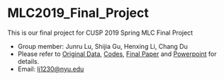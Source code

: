 # MLC2019_Final_Project
This is our final project for CUSP 2019 Spring MLC Final Project

- Group member: Junru Lu, Shijia Gu, Henxing Li, Chang Du
- Please refer to [Original Data](https://www.yelp.com/dataset/challenge), [Codes](https://github.com/LuJunru/MLC2019_Final_Project/tree/master/Codes), [Final Paper](https://github.com/LuJunru/MLC2018_Final_Project/blob/master/MLC_Final_Project_Paper.pdf) and [Powerpoint](https://github.com/LuJunru/MLC2018_Final_Project/blob/master/MLC_Final_Project.pptx) for details.
- Email: lj1230@nyu.edu
